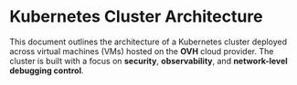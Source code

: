 # Kubernetes Cluster Architecture

This document outlines the architecture of a Kubernetes cluster deployed across virtual machines (VMs) hosted on the **OVH** cloud provider. The cluster is built with a focus on **security**, **observability**, and **network-level debugging control**.













